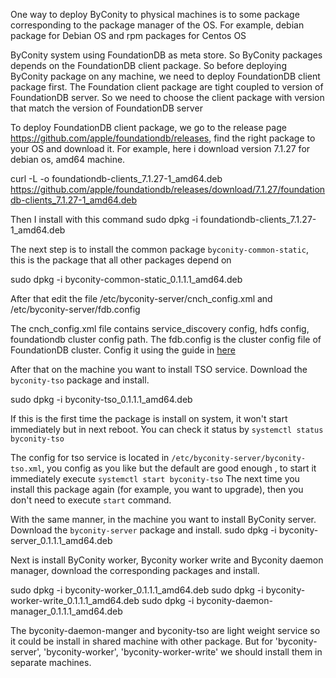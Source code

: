 One way to deploy ByConity to physical machines is to some package corresponding to the package manager of the OS. For example, debian package for Debian OS and rpm packages for Centos OS

ByConity system using FoundationDB as meta store. So ByConity packages depends on the FoundationDB client package.
So before deploying ByConity package on any machine, we need to deploy FoundationDB client package first. The Foundation client package are tight coupled to version of FoundationDB server. So we need to choose the client package with version that match the version of FoundationDB server

To deploy FoundationDB client package, we go to the release page https://github.com/apple/foundationdb/releases, find the right package to your OS and download it. For example, here i download version 7.1.27 for debian os, amd64 machine.

curl -L -o foundationdb-clients_7.1.27-1_amd64.deb https://github.com/apple/foundationdb/releases/download/7.1.27/foundationdb-clients_7.1.27-1_amd64.deb


Then I install with this command
sudo dpkg -i foundationdb-clients_7.1.27-1_amd64.deb


The next step is to install the common package `byconity-common-static`, this is the package that all other packages depend on

sudo dpkg -i byconity-common-static_0.1.1.1_amd64.deb

After that edit the file /etc/byconity-server/cnch_config.xml and /etc/byconity-server/fdb.config 

The cnch_config.xml file contains service_discovery config, hdfs config, foundationdb cluster config path. The fdb.config is the cluster config file of FoundationDB cluster. Config it using the guide in [here](https://github.com/ByConity/ByConity/packages/config_service_discovery.md)

After that on the machine you want to install TSO service. Download the `byconity-tso` package and install.

sudo dpkg -i byconity-tso_0.1.1.1_amd64.deb

If this is the first time the package is install on system, it won't start immediately but in next reboot. 
You can check it status by
`systemctl status byconity-tso`

The config for tso service is located in `/etc/byconity-server/byconity-tso.xml`, you config as you like but the default are good enough , to start it immediately execute
`systemctl start byconity-tso`
The next time you install this package again (for example, you want to upgrade), then you don't need to execute `start` command.

With the same manner, in the machine you want to install ByConity server. Download the `byconity-server` package and install.
sudo dpkg -i byconity-server_0.1.1.1_amd64.deb 

Next is install ByConity worker, Byconity worker write and Byconity daemon manager, download the corresponding packages and install.

sudo dpkg -i byconity-worker_0.1.1.1_amd64.deb 
sudo dpkg -i byconity-worker-write_0.1.1.1_amd64.deb 
sudo dpkg -i byconity-daemon-manager_0.1.1.1_amd64.deb 

The byconity-daemon-manger and byconity-tso are light weight service so it could be install in shared machine with other package. But for 'byconity-server', 'byconity-worker', 'byconity-worker-write' we should install them in separate machines.
